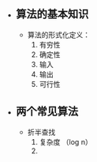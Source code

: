 - ## 算法的基本知识
	- 算法的形式化定义：
		1. 有穷性
		2. 确定性
		3. 输入
		4. 输出
		5. 可行性
- ## 两个常见算法
	- 折半查找
		1. 复杂度 （log n）
		2. 
	
<!--stackedit_data:
eyJoaXN0b3J5IjpbLTEyMjQ2NzAxOTJdfQ==
-->